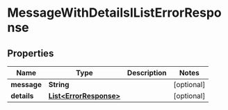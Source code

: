 
# MessageWithDetailsIListErrorResponse

## Properties
Name | Type | Description | Notes
------------ | ------------- | ------------- | -------------
**message** | **String** |  |  [optional]
**details** | [**List&lt;ErrorResponse&gt;**](ErrorResponse.md) |  |  [optional]



